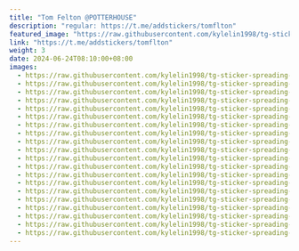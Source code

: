 ```yaml
---
title: "Tom Felton @POTTERHOUSE"
description: "regular: https://t.me/addstickers/tomflton"
featured_image: "https://raw.githubusercontent.com/kylelin1998/tg-sticker-spreading-worldwide-images/main/img/8a8316dc-ce88-4d19-9b62-83541faa7477.jpg"
link: "https://t.me/addstickers/tomflton"
weight: 3
date: 2024-06-24T08:10:00+08:00
images:
  - https://raw.githubusercontent.com/kylelin1998/tg-sticker-spreading-worldwide-images/main/img/8a8316dc-ce88-4d19-9b62-83541faa7477.jpg
  - https://raw.githubusercontent.com/kylelin1998/tg-sticker-spreading-worldwide-images/main/img/55636fcf-cd37-411e-8839-d12b2b1fdf88.jpg
  - https://raw.githubusercontent.com/kylelin1998/tg-sticker-spreading-worldwide-images/main/img/3a13be63-669b-4735-8b09-7c95bbb3ac90.jpg
  - https://raw.githubusercontent.com/kylelin1998/tg-sticker-spreading-worldwide-images/main/img/00975440-3401-4752-9494-ca536ecdaa19.jpg
  - https://raw.githubusercontent.com/kylelin1998/tg-sticker-spreading-worldwide-images/main/img/e7212a05-5695-4e75-b853-f7a581819d20.jpg
  - https://raw.githubusercontent.com/kylelin1998/tg-sticker-spreading-worldwide-images/main/img/a1905856-0801-461a-a968-63dac20385dd.jpg
  - https://raw.githubusercontent.com/kylelin1998/tg-sticker-spreading-worldwide-images/main/img/d2b4a221-8467-4aa9-a204-5d8474bf3642.jpg
  - https://raw.githubusercontent.com/kylelin1998/tg-sticker-spreading-worldwide-images/main/img/cd697481-eac0-494a-8b31-4e09787fb120.jpg
  - https://raw.githubusercontent.com/kylelin1998/tg-sticker-spreading-worldwide-images/main/img/b5ba3d43-9b9e-47bc-b1b0-b919ab6603d6.jpg
  - https://raw.githubusercontent.com/kylelin1998/tg-sticker-spreading-worldwide-images/main/img/e9705cf8-1f70-47fc-acc6-09bf28b97ffb.jpg
  - https://raw.githubusercontent.com/kylelin1998/tg-sticker-spreading-worldwide-images/main/img/5149d499-6b73-4f14-9e00-81ab50936a57.jpg
  - https://raw.githubusercontent.com/kylelin1998/tg-sticker-spreading-worldwide-images/main/img/a5f916a6-6552-41bd-8888-bce6495759be.jpg
  - https://raw.githubusercontent.com/kylelin1998/tg-sticker-spreading-worldwide-images/main/img/979fed4e-7769-4c34-810c-ededb1e86481.jpg
  - https://raw.githubusercontent.com/kylelin1998/tg-sticker-spreading-worldwide-images/main/img/a9cd016f-21d1-441b-860c-5880f5888442.jpg
  - https://raw.githubusercontent.com/kylelin1998/tg-sticker-spreading-worldwide-images/main/img/131fde2d-a0e3-4239-be4c-affabbeafdc0.jpg
  - https://raw.githubusercontent.com/kylelin1998/tg-sticker-spreading-worldwide-images/main/img/f4eafe1c-b2cd-44ed-a83c-3de3463c7cd2.jpg
  - https://raw.githubusercontent.com/kylelin1998/tg-sticker-spreading-worldwide-images/main/img/e55a7853-d1a7-45cf-93c8-bc3e2b9c5ca1.jpg
  - https://raw.githubusercontent.com/kylelin1998/tg-sticker-spreading-worldwide-images/main/img/e77bbb40-6b01-4b2b-a097-344226d314eb.jpg
  - https://raw.githubusercontent.com/kylelin1998/tg-sticker-spreading-worldwide-images/main/img/abd2ea45-8175-4592-8386-297077f28464.jpg
  - https://raw.githubusercontent.com/kylelin1998/tg-sticker-spreading-worldwide-images/main/img/05bd2c5b-b540-4489-bca6-1f3bac92c34a.jpg
---
```

